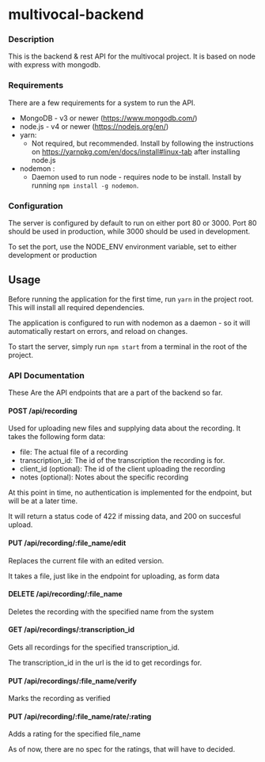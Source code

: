 # multivocal-backend


### Description
This is the backend & rest API for the multivocal project.
It is based on node with express with mongodb.

### Requirements

There are a few requirements for a system to run the API.

* MongoDB - v3 or newer (https://www.mongodb.com/)
* node.js - v4 or newer (https://nodejs.org/en/)
* yarn:
    * Not required, but recommended. Install by following the instructions on
    https://yarnpkg.com/en/docs/install#linux-tab after installing node.js
* nodemon :
    * Daemon used to run node - requires node to be install. Install by
    running ```npm install -g nodemon```.


### Configuration
The server is configured by default to run on either port 80 or 3000.
Port 80 should be used in production, while 3000 should be used in development.

To set the port, use the NODE_ENV environment variable, set to either
development or production

## Usage
Before running the application for the first time, run ```yarn``` in the project
root.  This will install all required dependencies.

The application is configured to run with nodemon as a daemon - so it will
automatically restart on errors, and reload on changes.

To start the server, simply run ```npm start``` from a terminal in the root
of the project.

### API Documentation

These Are the API endpoints that are a part of the backend so far.

#### POST /api/recording
Used for uploading new files and supplying data about the recording.
It takes the following form data:

- file: The actual file of a recording
- transcription_id: The id of the transcription the recording is for.
- client_id (optional): The id of the client uploading the recording
- notes (optional): Notes about the specific recording

At this point in time, no authentication is implemented for the endpoint,
but will be at a later time.

It will return a status code of 422 if missing data, and 200 on succesful upload.

#### PUT /api/recording/:file_name/edit
Replaces the current file with an edited version.

It takes a file, just like in the endpoint for uploading, as form data

#### DELETE /api/recording/:file_name
Deletes the recording with the specified name from the system

#### GET /api/recordings/:transcription_id
Gets all recordings for the specified transcription_id.

The transcription_id in the url is the id to get recordings for.

#### PUT /api/recordings/:file_name/verify
Marks the recording as verified

#### PUT /api/recording/:file_name/rate/:rating
Adds a rating for the specified file_name

As of now, there are no spec for the ratings, that will have to decided.

